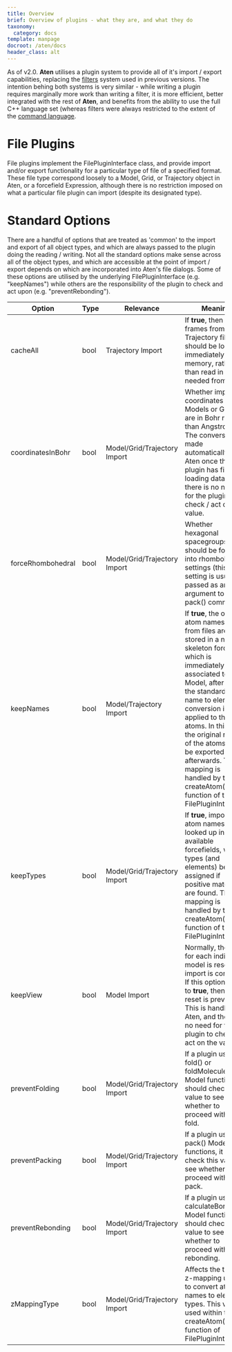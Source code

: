 ```yaml
---
title: Overview
brief: Overview of plugins - what they are, and what they do
taxonomy:
  category: docs
template: manpage
docroot: /aten/docs
header_class: alt
---
```


As of v2.0. **Aten** utilises a plugin system to provide all of it's import / export capabilities, replacing the [filters](/aten/doc/filters) system used in previous versions. The intention behing both systems is very similar - while writing a plugin requires marginally more work than writing a filter, it is more efficient, better integrated with the rest of **Aten**, and benefits from the ability to use the full C++ language set (whereas filters were always restricted to the extent of the [command language](/aten/doc/scripting).

# File Plugins

File plugins implement the FilePluginInterface class, and provide import and/or export functionality for a particular type of file of a specified format. These file type correspond loosely to a Model, Grid, or Trajectory object in Aten, or a forcefield Expression, although there is no restriction imposed on what a particular file plugin can import (despite its designated type).

# Standard Options

There are a handful of options that are treated as 'common' to the import and export of all object types, and which are always passed to the plugin doing the reading / writing. Not all the standard options make sense across all of the object types, and which are accessible at the point of import / export depends on which are incorporated into Aten's file dialogs. Some of these options are utilised by the underlying FilePluginInterface (e.g. "keepNames") while others are the responsibility of the plugin to check and act upon (e.g. "preventRebonding").

| Option | Type | Relevance | Meaning |
|--------|------|-----------|---------|
| cacheAll | bool | Trajectory Import | If **true**, then all frames from the Trajectory file should be loaded immediately into memory, rather than read in as needed from disk. |
| coordinatesInBohr | bool | Model/Grid/Trajectory Import | Whether imported coordinates of Models or Grids are in Bohr rather than Angstrom. The conversion is made automatically by Aten once the plugin has finished loading data, and there is no need for the plugin to check / act on the value. |
| forceRhombohedral | bool | Model/Grid/Trajectory Import | Whether hexagonal spacegroups should be forced into rhombohedral settings (this setting is usually passed as an argument to the pack() command). |
| keepNames | bool | Model/Trajectory Import | If **true**, the original atom names read from files are stored in a new skeleton forcefield which is immediately associated to the Model, after which the standard atom name to element conversion is applied to the atoms. In this way, the original names of the atoms can be exported afterwards. This mapping is handled by the createAtom() function of the FilePluginInterface. |
| keepTypes | bool | Model/Grid/Trajectory Import | If **true**, imported atom names are looked up in all available forcefields, with types (and elements) being assigned if positive matches are found. This mapping is handled by the createAtom() function of the FilePluginInterface. |
| keepView | bool | Model Import | Normally, the view for each individual model is reset after import is complete. If this option is set to **true**, then this reset is prevented. This is handled by Aten, and there is no need for the plugin to check / act on the value. |
| preventFolding | bool | Model/Grid/Trajectory Import | If a plugin uses the fold() or foldMolecules() Model functions, it should check this value to see whether to proceed with the fold. |
| preventPacking | bool | Model/Grid/Trajectory Import | If a plugin uses the pack() Model functions, it should check this value to see whether to proceed with the pack. |
| preventRebonding | bool | Model/Grid/Trajectory Import | If a plugin uses the calculateBonding() Model functions, it should check this value to see whether to proceed with the rebonding. |
| zMappingType  | bool | Model/Grid/Trajectory Import | Affects the type of z-mapping used to convert atom names to element types. This value is used within the createAtom() function of FilePluginInterface. |


